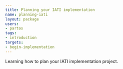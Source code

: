 ```yaml
---
title: Planning your IATI implementation
name: planning-iati
layout: package
users:
- partos
tags:
- introduction
targets:
- begin-implementation
---
```


Learning how to plan your IATI implementation project.

